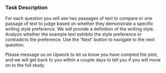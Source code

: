 ### Task Description
For each question you will see two passages of text to compare or one passage of text to judge based on whether they demonstrate a specific writing style preference. We will provide a definition of the writing style. Analyze whether the example text exhibits the style preference or contradicts the preference. Use the 'Next' button to navigate to the next question.

Please message us on Upwork to let us know you have compled the pilot, and we will get back to you within a couple days to tell you if you will move on to the full study.

 
